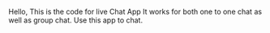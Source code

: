 Hello, This is the code for live Chat App
It works for both one to one chat as well as group chat.
Use this app to chat.
